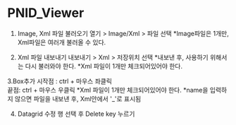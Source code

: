 # PNID_Viewer


1. Image, Xml 파일 불러오기
  열기 > Image/Xml > 파일 선택
  *Image파일은 1개만, Xml파일은 여러개 불러올 수 있다.

2. Xml 파일 내보내기
  내보내기 > Xml > 저장위치 선택
  *내보낸 후, 사용하기 위해서는 다시 불러와야 한다.
  *Xml 파일이 1개만 체크되어있어야 한다.

3.Box추가
  시작점 : ctrl + 마우스 좌클릭  
  끝점: ctrl + 마우스 우클릭
  *Xml 파일이 1개만 체크되어있어야 한다.
  *name을 입력하지 않으면 파일을 내보낸 후, Xml안에서 '_'로 표시됨
  
4. Datagrid 수정
  행 선택 후 Delete key 누르기
  

